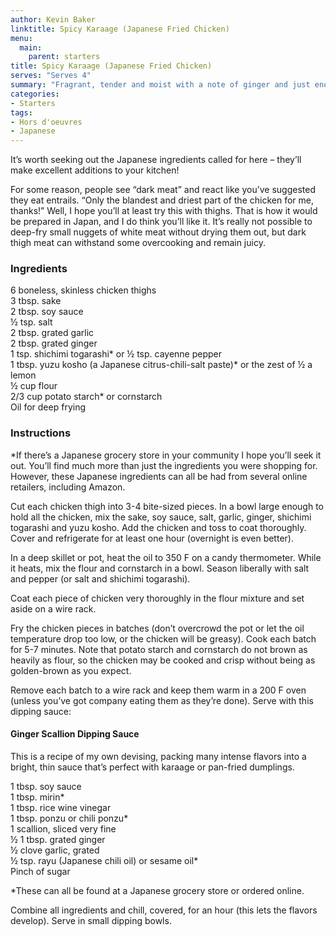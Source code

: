 ```yaml
---
author: Kevin Baker
linktitle: Spicy Karaage (Japanese Fried Chicken)
menu:
  main:
    parent: starters
title: Spicy Karaage (Japanese Fried Chicken)
serves: "Serves 4"
summary: "Fragrant, tender and moist with a note of ginger and just enough heat. Excellent with cold beer as an appetizer or a casual meal.  This can easily be doubled or tripled for a crowd."
categories:
- Starters
tags: 
- Hors d'oeuvres 
- Japanese
---
```


It’s worth seeking out the Japanese ingredients called for here – they’ll make excellent additions to your kitchen! 

For some reason, people see “dark meat” and react like you’ve suggested they eat entrails. “Only the blandest and driest part of the chicken for me, thanks!” Well, I hope you’ll at least try this with thighs. That is how it would be prepared in Japan, and I do think you’ll like it. It’s really not possible to deep-fry small nuggets of white meat without drying them out, but dark thigh meat can withstand some overcooking and remain juicy.

### Ingredients

<div class="ingredient-list">

6 boneless, skinless chicken thighs  
3 tbsp. sake  
2 tbsp. soy sauce  
½ tsp. salt  
2 tbsp. grated garlic  
2 tbsp. grated ginger  
1 tsp. shichimi togarashi* or ½ tsp. cayenne pepper  
1 tbsp. yuzu kosho (a Japanese citrus-chili-salt paste)* or the zest of ½ a lemon  
½ cup flour  
2/3 cup potato starch* or cornstarch  
Oil for deep frying     

</div>

### Instructions

*If there’s a Japanese grocery store in your community I hope you’ll seek it out. You’ll find much more than just the ingredients you were shopping for. However, these Japanese ingredients can all be had from several online retailers, including Amazon.

Cut each chicken thigh into 3-4 bite-sized pieces. In a bowl large enough to hold all the chicken, mix the sake, soy sauce, salt, garlic, ginger, shichimi togarashi and yuzu kosho. Add the chicken and toss to coat thoroughly.  Cover and refrigerate for at least one hour (overnight is even better).

In a deep skillet or pot, heat the oil to 350 F on a candy thermometer. While it heats, mix the flour and cornstarch in a bowl. Season liberally with salt and pepper (or salt and shichimi togarashi).

Coat each piece of chicken very thoroughly in the flour mixture and set aside on a wire rack.

Fry the chicken pieces in batches (don’t overcrowd the pot or let the oil temperature drop too low, or the chicken will be greasy). Cook each batch for 5-7 minutes. Note that potato starch and cornstarch do not brown as heavily as flour, so the chicken may be cooked and crisp without being as golden-brown as you expect.

Remove each batch to a wire rack and keep them warm in a 200 F oven (unless you’ve got company eating them as they’re done).  Serve with this dipping sauce:

#### Ginger Scallion Dipping Sauce

This is a recipe of my own devising, packing many intense flavors into a bright, thin sauce that’s perfect with karaage or pan-fried dumplings.

<div class="ingredient-list">

1 tbsp. soy sauce  
1 tbsp. mirin*  
1 tbsp. rice wine vinegar  
1 tbsp. ponzu or chili ponzu*  
1 scallion, sliced very fine  
½ 1 tbsp. grated ginger  
½ clove garlic, grated  
½ tsp. rayu (Japanese chili oil) or sesame oil*  
Pinch of sugar  

*These can all be found at a Japanese grocery store or ordered online.  

</div>

Combine all ingredients and chill, covered, for an hour (this lets the flavors develop). Serve in small dipping bowls.
